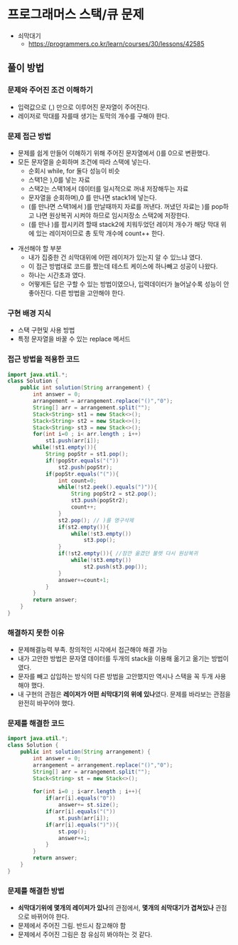 # 프로그래머스 스택/큐 문제
- 쇠막대기
    - https://programmers.co.kr/learn/courses/30/lessons/42585

## 풀이 방법
### 문제와 주어진 조건 이해하기
- 입력값으로 (,) 만으로 이루어진 문자열이 주어진다.
- 레이저로 막대를 자를때 생기는 토막의 개수를 구해야 한다.

### 문제 접근 방법
- 문제를 쉽게 만들어 이해하기 위해 주어진 문자열에서 ()를 0으로 변환했다.
- 모든 문자열을 순회하며 조건에 따라 스택에 넣는다. 
    - 순회시 while, for 둘다 성능이 비슷
    - 스택1은 ),0를 넣는 자료
    - 스택2는 스택1에서 데이터를 일시적으로 꺼내 저장해두는 자료
    - 문자열을 순회하며),0 를 만나면 stack1에 넣는다.
    - (를 만나면 스택1에서 )를 만날때까지 자료를 꺼낸다. 꺼냈던 자료는 )를 pop하고 나면 원상복귀 시켜야 하므로 임시저장소 스택2에 저장한다. 
    - (를 만나 )를 팝시키려 할때 stack2에 치워두었던 레이저 개수가 해당 막대 위에 있는 레이저이므로 총  토막 개수에 count++ 한다.

* 개선해야 할 부분
    - 내가 집중한 건 쇠막대위에 어떤 레이저가 있는지 알 수 있느냐 였다. 
    - 이 접근 방법대로 코드를 짰는데 테스트 케이스에 하나빼고 성공이 나왔다.
    - 하나는 시간초과 였다.     
    - 어떻게든 답은 구할 수 있는 방법이였으나, 입력데이터가 늘어날수록 성능이 안좋아진다. 다른 방법을 고안해야 한다.
    
### 구현 배경 지식
- 스택 구현및 사용 방법
- 특정 문자열을 바꿀 수 있는 replace 메서드


### 접근 방법을 적용한 코드
```java
import java.util.*;
class Solution {
    public int solution(String arrangement) {
        int answer = 0;
        arrangement = arrangement.replace("()","0");
        String[] arr = arrangement.split("");
        Stack<String> st1 = new Stack<>();
        Stack<String> st2 = new Stack<>();
        Stack<String> st3 = new Stack<>();
        for(int i=0 ; i< arr.length ; i++)
            st1.push(arr[i]);
        while(!st1.empty()){
            String popStr = st1.pop();
            if(!popStr.equals("("))
                st2.push(popStr);
            if(popStr.equals("(")){
                int count=0;
                while(!st2.peek().equals(")")){
                    String popStr2 = st2.pop();
                    st3.push(popStr2);
                    count++;
                }
                st2.pop(); // )를 영구삭제
                if(st2.empty()){
                    while(!st3.empty())
                        st3.pop();
                }
                if(!st2.empty()){ //잠깐 옮겼던 불렛 다시 원상복귀
                    while(!st3.empty())
                        st2.push(st3.pop());
                }
                answer+=count+1;
            } 
        }
        return answer;
    }
}
```


### 해결하지 못한 이유
- 문제해결능력 부족. 창의적인 시각에서 접근해야 해결 가능
- 내가 고안한 방법은 문자열 데이터를 두개의 stack을 이용해 옮기고 옮기는 방법이였다.
- 문자를 빼고 삽입하는 방식의 다른 방법을 고안했지만 역시나 스택을 꼭 두개 사용해야 했다.
- 내 구현의 관점은 **레이저가 어떤 쇠막대기의 위에 있나**였다. 문제를 바라보는 관점을 완전히 바꾸어야 했다.


### 문제를 해결한 코드

```java
import java.util.*;
class Solution {
    public int solution(String arrangement) {
        int answer = 0;
        arrangement = arrangement.replace("()","0");
        String[] arr = arrangement.split("");
        Stack<String> st = new Stack<>();
        
        for(int i=0 ; i<arr.length ; i++){
            if(arr[i].equals("0"))
                answer+= st.size();
            if(arr[i].equals("("))
                st.push(arr[i]);
            if(arr[i].equals(")")){
                st.pop();
                answer+=1;
            }
        }
        return answer;
    }
}
```

### 문제를 해결한 방법
- **쇠막대기위에 몇개의 레이저가 있나**의 관점에서, **몇개의 쇠막대기가 겹쳐있나** 관점으로 바뀌어야 한다.
- 문제에서 주어진 그림. 반드시 참고해야 함
- 문제에서 주어진 그림은 참 유심히 봐야하는 것 같다.


